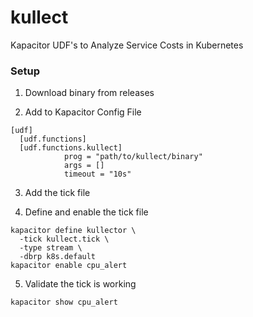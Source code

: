 # kullect
Kapacitor UDF's to Analyze Service Costs in Kubernetes

### Setup

1. Download binary from releases

2. Add to Kapacitor Config File
```
[udf]
  [udf.functions]
  [udf.functions.kullect]
            prog = "path/to/kullect/binary"
            args = []
            timeout = "10s"
```

3. Add the tick file

4. Define and enable the tick file
  ```
  kapacitor define kullector \
    -tick kullect.tick \
    -type stream \
    -dbrp k8s.default 
  kapacitor enable cpu_alert
  ```

5. Validate the tick is working
  ```
  kapacitor show cpu_alert
  ```
